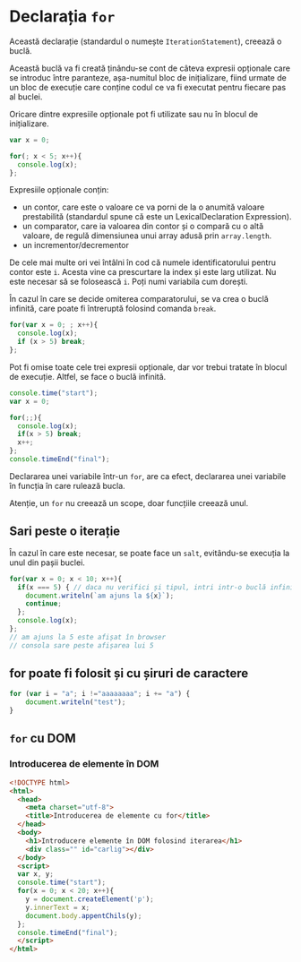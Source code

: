 # Declarația `for`

Această declarație (standardul o numește `IterationStatement`), creează o buclă.

Această buclă va fi creată ținându-se cont de câteva expresii opționale care se introduc între paranteze, așa-numitul bloc de inițializare, fiind urmate de un bloc de execuție care conține codul ce va fi executat pentru fiecare pas al buclei.

Oricare dintre expresiile opționale pot fi utilizate sau nu în blocul de inițializare.

```javascript
var x = 0;

for(; x < 5; x++){
  console.log(x);
};
```

Expresiile opționale conțin:
- un contor, care este o valoare ce va porni de la o anumită valoare prestabilită (standardul spune că este un LexicalDeclaration Expression).
- un comparator, care ia valoarea din contor și o compară cu o altă valoare, de regulă dimensiunea unui array adusă prin `array.length`.
- un incrementor/decrementor

De cele mai multe ori vei întâlni în cod că numele identificatorului pentru contor este `i`. Acesta vine ca prescurtare la index și este larg utilizat. Nu este necesar să se folosească `i`. Poți numi variabila cum dorești.

În cazul în care se decide omiterea comparatorului, se va crea o buclă infinită, care poate fi întreruptă folosind comanda `break`.

```javascript
for(var x = 0; ; x++){
  console.log(x);
  if (x > 5) break;
};
```

Pot fi omise toate cele trei expresii opționale, dar vor trebui tratate în blocul de execuție. Altfel, se face o buclă infinită.

```javascript
console.time("start");
var x = 0;

for(;;){
  console.log(x);
  if(x > 5) break;
  x++;
};
console.timeEnd("final");
```

Declararea unei variabile într-un `for`, are ca efect, declararea unei variabile în funcția în care rulează bucla.

Atenție, un `for` nu creează un scope, doar funcțiile creează unul.

## Sari peste o iterație

În cazul în care este necesar, se poate face un `salt`, evitându-se execuția la unul din pașii buclei.

```javascript
for(var x = 0; x < 10; x++){
  if(x === 5) { // daca nu verifici și tipul, intri intr-o buclă infinită
    document.writeln(`am ajuns la ${x}`);
    continue;
  };
  console.log(x);
};
// am ajuns la 5 este afișat în browser
// consola sare peste afișarea lui 5
```

## for poate fi folosit și cu șiruri de caractere

```javascript
for (var i = "a"; i !="aaaaaaaa"; i += "a") {
    document.writeln("test");
}
```

## `for` cu DOM

### Introducerea de elemente în DOM

```html
<!DOCTYPE html>
<html>
  <head>
    <meta charset="utf-8">
    <title>Introducerea de elemente cu for</title>
  </head>
  <body>
    <h1>Introducere elemente în DOM folosind iterarea</h1>
    <div class="" id="carlig"></div>
  </body>
  <script>
  var x, y;
  console.time("start");
  for(x = 0; x < 20; x++){
    y = document.createElement('p');
    y.innerText = x;
    document.body.appentChils(y);
  };
  console.timeEnd("final");
  </script>
</html>
```
